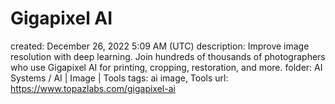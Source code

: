 # Gigapixel AI

created: December 26, 2022 5:09 AM (UTC)
description: Improve image resolution with deep learning. Join hundreds of thousands of photographers who use Gigapixel AI for printing, cropping, restoration, and more.
folder: AI Systems / AI | Image | Tools
tags: ai image, Tools
url: https://www.topazlabs.com/gigapixel-ai